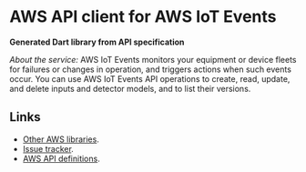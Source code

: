 # AWS API client for AWS IoT Events

**Generated Dart library from API specification**

*About the service:*
AWS IoT Events monitors your equipment or device fleets for failures or
changes in operation, and triggers actions when such events occur. You can
use AWS IoT Events API operations to create, read, update, and delete inputs
and detector models, and to list their versions.

## Links

- [Other AWS libraries](https://github.com/agilord/aws_client/tree/master/generated).
- [Issue tracker](https://github.com/agilord/aws_client/issues).
- [AWS API definitions](https://github.com/aws/aws-sdk-js/tree/master/apis).
